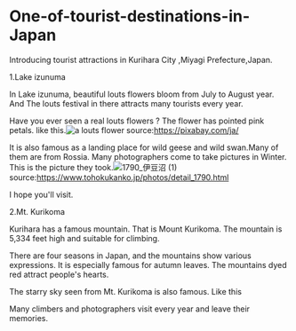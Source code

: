 # One-of-tourist-destinations-in-Japan
Introducing tourist attractions in Kurihara City ,Miyagi Prefecture,Japan.

1.Lake izunuma

In Lake izunuma, beautiful louts flowers bloom from July to August year. And The louts festival in there attracts many tourists every year.

Have you ever seen a real louts flowers ?
The flower has pointed pink petals.
like this.![a louts flower](https://user-images.githubusercontent.com/108656454/182286212-5dfa0f8c-7675-4c17-863a-4a5cc50a2ed1.jpg)
source:https://pixabay.com/ja/

It is also famous as a landing place for wild geese and wild swan.Many of them are from Rossia.
Many photographers come to take pictures in Winter.
This is the picture they took.![1790_伊豆沼 (1)](https://user-images.githubusercontent.com/108656454/182290193-c9003f28-c78c-4cdf-82d9-deb65e92e11b.jpg)
source:https://www.tohokukanko.jp/photos/detail_1790.html

I hope you'll visit.

2.Mt. Kurikoma

Kurihara has a famous mountain. That is Mount Kurikoma.
The mountain is 5,334 feet high and suitable for climbing.

There are four seasons in Japan, and the mountains show various expressions.
It is especially famous for autumn leaves. The mountains dyed red attract people's hearts.

The starry sky seen from Mt. Kurikoma is also famous.
Like this

Many climbers and photographers visit every year and leave their memories.

